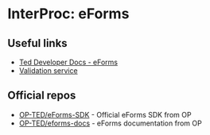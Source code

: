 # InterProc: eForms


## Useful links

* [Ted Developer Docs - eForms](https://docs.ted.europa.eu/eforms/0.4.0/)
* [Validation service](https://anskaffelser.dev/service/validator/)


## Official repos

* [OP-TED/eForms-SDK](https://github.com/OP-TED/eForms-SDK) - Official eForms SDK from OP
* [OP-TED/eforms-docs](https://github.com/OP-TED/eforms-docs) - eForms documentation from OP
